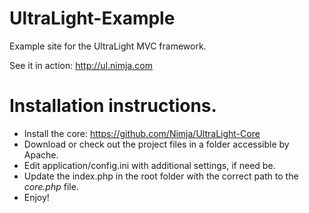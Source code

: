 # UltraLight-Example
Example site for the UltraLight MVC framework.

See it in action: http://ul.nimja.com

# Installation instructions.

* Install the core: https://github.com/Nimja/UltraLight-Core
* Download or check out the project files in a folder accessible by Apache.
* Edit application/config.ini with additional settings, if need be.
* Update the index.php in the root folder with the correct path to the *core.php* file.
* Enjoy!